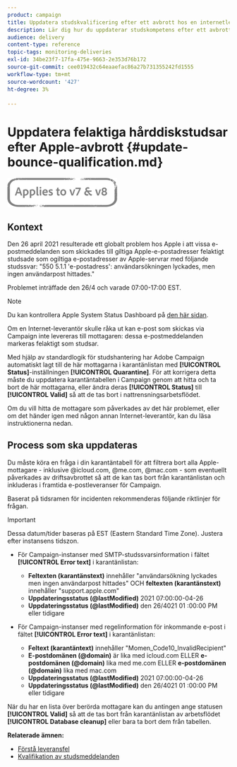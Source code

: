 ```yaml
---
product: campaign
title: Uppdatera studskvalificering efter ett avbrott hos en internetleverantör
description: Lär dig hur du uppdaterar studskompetens efter ett avbrott i en Internet-leverantör.
audience: delivery
content-type: reference
topic-tags: monitoring-deliveries
exl-id: 34be23f7-17fa-475e-9663-2e353d76b172
source-git-commit: cee019432c64eaaefac86a27b731355242fd1555
workflow-type: tm+mt
source-wordcount: '427'
ht-degree: 3%

---
```


# Uppdatera felaktiga hårddiskstudsar efter Apple-avbrott {#update-bounce-qualification.md}

![](../../assets/common.svg)

## Kontext

Den 26 april 2021 resulterade ett globalt problem hos Apple i att vissa e-postmeddelanden som skickades till giltiga Apple-e-postadresser felaktigt studsade som ogiltiga e-postadresser av Apple-servrar med följande studssvar:  &quot;550 5.1.1 &#39;e-postadress&#39;: användarsökningen lyckades, men ingen användarpost hittades.&quot;

Problemet inträffade den 26/4 och varade 07:00-17:00 EST.

>[!NOTE]
>
>Du kan kontrollera Apple System Status Dashboard på [den här sidan](https://www.apple.com/support/systemstatus/).

Om en Internet-leverantör skulle råka ut kan e-post som skickas via Campaign inte levereras till mottagaren: dessa e-postmeddelanden markeras felaktigt som studsar.

Med hjälp av standardlogik för studshantering har Adobe Campaign automatiskt lagt till de här mottagarna i karantänlistan med **[!UICONTROL Status]**-inställningen **[!UICONTROL Quarantine]**. För att korrigera detta måste du uppdatera karantäntabellen i Campaign genom att hitta och ta bort de här mottagarna, eller ändra deras **[!UICONTROL Status]** till **[!UICONTROL Valid]** så att de tas bort i nattrensningsarbetsflödet.

Om du vill hitta de mottagare som påverkades av det här problemet, eller om det händer igen med någon annan Internet-leverantör, kan du läsa instruktionerna nedan.

## Process som ska uppdateras

Du måste köra en fråga i din karantäntabell för att filtrera bort alla Apple-mottagare - inklusive @icloud.com, @me.com, @mac.com - som eventuellt påverkades av driftsavbrottet så att de kan tas bort från karantänlistan och inkluderas i framtida e-postleveranser för Campaign.

Baserat på tidsramen för incidenten rekommenderas följande riktlinjer för frågan.

>[!IMPORTANT]
>
>Dessa datum/tider baseras på EST (Eastern Standard Time Zone). Justera efter instansens tidszon.

* För Campaign-instanser med SMTP-studssvarsinformation i fältet **[!UICONTROL Error text]** i karantänlistan:

   * **Feltexten (karantänstext)** innehåller &quot;användarsökning lyckades men ingen användarpost hittades&quot; OCH  **feltexten (karantänstext)** innehåller &quot;support.apple.com&quot;
   * **Uppdateringsstatus (@lastModified)** 2021 07:00:00-04-26
   * **Uppdateringsstatus (@lastModified)** den 26/4021 01 :00:00 PM eller tidigare

* För Campaign-instanser med regelinformation för inkommande e-post i fältet **[!UICONTROL Error text]** i karantänlistan:

   * **Feltext (karantäntext)** innehåller &quot;Momen_Code10_InvalidRecipient&quot;
   * **E-postdomänen (@domain)** är lika med icloud.com ELLER  **e-postdomänen (@domain)** lika med me.com ELLER  **e-postdomänen (@domain)** lika med mac.com
   * **Uppdateringsstatus (@lastModified)** 2021 07:00:00-04-26
   * **Uppdateringsstatus (@lastModified)** den 26/4021 01 :00:00 PM eller tidigare

När du har en lista över berörda mottagare kan du antingen ange statusen **[!UICONTROL Valid]** så att de tas bort från karantänlistan av arbetsflödet **[!UICONTROL Database cleanup]** eller bara ta bort dem från tabellen.

**Relaterade ämnen:**
* [Förstå leveransfel](understanding-delivery-failures.md)
* [Kvalifikation av studsmeddelanden](understanding-delivery-failures.md#bounce-mail-qualification)

